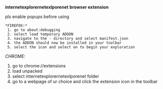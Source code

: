 **internetexplorernetexlporenet** 
 **browser extension** 

pls enable popups before using 

~~~~~~~~~~~~~~~~~~~~~~~~~~~~~~~
*FIREFOX:*
 1. go to about:debugging
 2. select load temporary ADDON
 3. navigate to the - directory and select manifest.json
 4. the ADDON should now be installed in your toolbar
 5. select the icon and select on to begin your exploration
~~~~~~~~~~~~~~~~~~~~~~~~~~~~~~~
*CHROME:*
 1. go to chrome://extensions
 2. load unpacked
 3. select internetexplorernetexlporenet folder
 4. go to a webpage of ur choice and click the extension icon in the toolbar



